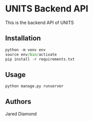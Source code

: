 # UNITS Backend API

This is the backend API of UNITS

## Installation

```python
python -m venv env
source env/bin/activate
pip install -r requirements.txt
```
## Usage

```python
python manage.py runserver
```
## Authors
Jared Diamond

